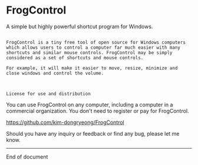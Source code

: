 # FrogControl
A simple but highly powerful shortcut program for Windows.

~~~~~~~~~~~

FrogControl is a tiny free tool of open source for Windows computers which allows users to control a computer far much easier with many shortcuts and similar mouse controls. FrogControl may be simply considered as a set of shortcuts and mouse controls. 

For example, it will make it easier to move, resize, minimize and close windows and control the volume.



License for use and distribution
~~~~~~~~~~~~~~~~~~~~~~~~~~~~~~~~
 
You can use FrogControl on any computer, including a computer in a commercial 
organization. You don't need to register or pay for FrogControl.



https://github.com/kim-dongryeong/FrogControl

Should you have any inquiry or feedback or find any bug, please let me know.



---
End of document